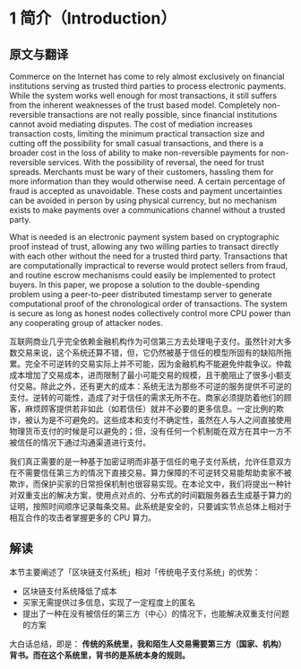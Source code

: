 
# 1 简介（Introduction）

## 原文与翻译

Commerce on the Internet has come to rely almost exclusively on financial institutions serving as trusted third parties to process electronic payments. While the system works well enough for most transactions, it still suffers from the inherent weaknesses of the trust based model. Completely non-reversible transactions are not really possible, since financial institutions cannot avoid mediating disputes. The cost of mediation increases transaction costs, limiting the minimum practical transaction size and cutting off the possibility for small casual transactions, and there is a broader cost in the loss of ability to make non-reversible payments for non-reversible services. With the possibility of reversal, the need for trust spreads. Merchants must be wary of their customers, hassling them for more information than they would otherwise need. A certain percentage of fraud is accepted as unavoidable. These costs and payment uncertainties can be avoided in person by using physical currency, but no mechanism exists to make payments over a communications channel without a trusted party.

What is needed is an electronic payment system based on cryptographic proof instead of trust, allowing any two willing parties to transact directly with each other without the need for a trusted third party. Transactions that are computationally impractical to reverse would protect sellers from fraud, and routine escrow mechanisms could easily be implemented to protect buyers. In this paper, we propose a solution to the double-spending problem using a peer-to-peer distributed timestamp server to generate computational proof of the chronological order of transactions. The system is secure as long as honest nodes collectively control more CPU power than any cooperating group of attacker nodes.

互联网商业几乎完全依赖金融机构作为可信第三方去处理电子支付。虽然针对大多数交易来说，这个系统还算不错，但，它仍然被基于信任的模型所固有的缺陷所拖累。完全不可逆转的交易实际上并不可能，因为金融机构不能避免仲裁争议。仲裁成本增加了交易成本，进而限制了最小可能交易的规模，且干脆阻止了很多小额支付交易。除此之外，还有更大的成本：系统无法为那些不可逆的服务提供不可逆的支付。逆转的可能性，造成了对于信任的需求无所不在。商家必须提防着他们的顾客，麻烦顾客提供若非如此（如若信任）就并不必要的更多信息。一定比例的欺诈，被认为是不可避免的。这些成本和支付不确定性，虽然在人与人之间直接使用物理货币支付的时候是可以避免的；但，没有任何一个机制能在双方在其中一方不被信任的情况下通过沟通渠道进行支付。

我们真正需要的是一种基于加密证明而非基于信任的电子支付系统，允许任意双方在不需要信任第三方的情况下直接交易。算力保障的不可逆转交易能帮助卖家不被欺诈，而保护买家的日常担保机制也很容易实现。在本论文中，我们将提出一种针对双重支出的解决方案，使用点对点的、分布式的时间戳服务器去生成基于算力的证明，按照时间顺序记录每条交易。此系统是安全的，只要诚实节点总体上相对于相互合作的攻击者掌握更多的 CPU 算力。

## 解读

本节主要阐述了「区块链支付系统」相对「传统电子支付系统」的优势：

- 区块链支付系统降低了成本
- 买家无需提供过多信息，实现了一定程度上的匿名
- 提出了一种在没有被信任的第三方（中心）的情况下，也能解决双重支付问题的方案

大白话总结，即是：
**传统的系统里，我和陌生人交易需要第三方（国家、机构）背书。而在这个系统里，背书的是系统本身的规则。**

